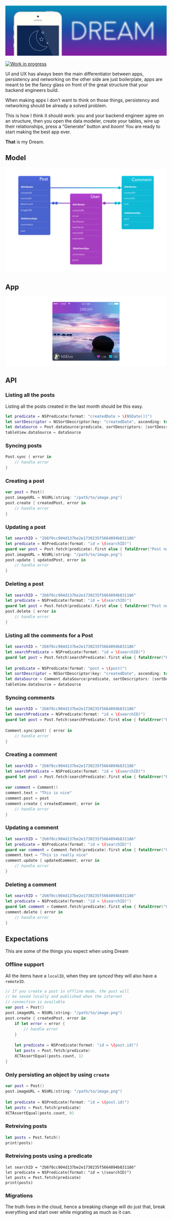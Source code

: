 ![Dream](https://github.com/3lvis/Dream/blob/master/Images/cover-v2.png)

[![Work in progress](https://img.shields.io/badge/status-work%20in%20progress-blue.svg)](https://github.com/3lvis/Dream)

UI and UX has always been the main differentiator between apps, persistency and networking on the other side are just boilerplate, apps are meant to be the fancy glass on front of the great structure that your backend engineers build.

When making apps I don’t want to think on those things, persistency and networking should be already a solved problem.

This is how I think it should work: you and your backend engineer agree on an structure, then you open the data modeler, create your tables, wire up their relationships, press a “Generate” button and *boom*! You are ready to start making the best app ever.

**That** is my Dream.

## Model

![model](https://github.com/3lvis/Dream/blob/master/Images/model-v8.png)

## App

![app](https://github.com/3lvis/Dream/blob/master/Images/app-v4.png)

## API

### Listing all the posts

Listing all the posts created in the last month should be this easy.

```swift
let predicate = NSPredicate(format: "createdDate > \(NSDate())")
let sortDescriptor = NSSortDescriptor(key: "createdDate", ascending: true)
let dataSource = Post.dataSource(predicate, sortDescriptors: [sortDescriptor])
tableView.dataSource = dataSource
```

### Syncing posts

```swift
Post.sync { error in
    // handle error
}
```

### Creating a post

```swift
var post = Post()
post.imageURL = NSURL(string: "/path/to/image.png")
post.create { createdPost, error in
    // handle error
}
```

### Updating a post

```swift
let searchID = "2b6f0cc904d137be2e1730235f5664094b831186"
let predicate = NSPredicate(format: "id = \(searchID)")
guard var post = Post.fetch(predicate).first else { fatalError("Post not found") }
post.imageURL = NSURL(string: "/path/to/image.png")
post.update { updatedPost, error in
    // handle error
}
```

### Deleting a post

```swift
let searchID = "2b6f0cc904d137be2e1730235f5664094b831186"
let predicate = NSPredicate(format: "id = \(searchID)")
guard let post = Post.fetch(predicate).first else { fatalError("Post not found") }
post.delete { error in
    // handle error
}
```
### Listing all the comments for a Post

```swift
let searchID = "2b6f0cc904d137be2e1730235f5664094b831186"
let searchPredicate = NSPredicate(format: "id = \(searchID)")
guard let post = Post.fetch(searchPredicate).first else { fatalError("Post not found") }

let predicate = NSPredicate(format: "post = \(post)")
let sortDescriptor = NSSortDescriptor(key: "createdDate", ascending: true)
let dataSource = Comment.dataSource(predicate, sortDescriptors: [sortDescriptor])
tableView.dataSource = dataSource
```

### Syncing comments

```swift
let searchID = "2b6f0cc904d137be2e1730235f5664094b831186"
let searchPredicate = NSPredicate(format: "id = \(searchID)")
guard let post = Post.fetch(searchPredicate).first else { fatalError("Post not found") }

Comment.sync(post) { error in
    // handle error
}
```

### Creating a comment

```swift
let searchID = "2b6f0cc904d137be2e1730235f5664094b831186"
let searchPredicate = NSPredicate(format: "id = \(searchID)")
guard let post = Post.fetch(searchPredicate).first else { fatalError("Post not found") }

var comment = Comment()
comment.text = "This is nice"
comment.post = post
comment.create { createdComment, error in
    // handle error
}
```

### Updating a comment

```swift
let searchID = "2b6f0cc904d137be2e1730235f5664094b831186"
let predicate = NSPredicate(format: "id = \(searchID)")
guard var comment = Comment.fetch(predicate).first else { fatalError("Comment not found") }
comment.text = "This is really nice"
comment.update { updatedComment, error in
    // handle error
}
```

### Deleting a comment

```swift
let searchID = "2b6f0cc904d137be2e1730235f5664094b831186"
let predicate = NSPredicate(format: "id = \(searchID)")
guard let comment = Comment.fetch(predicate).first else { fatalError("Comment not found") }
comment.delete { error in
    // handle error
}
```

## Expectations

This are some of the things you expect when using Dream

### Offline support

All the items have a `localID`, when they are _synced_ they will also have a `remoteID`.

```swift
// If you create a post in offline mode, the post will
// be saved locally and published when the internet
// connection is available
var post = Post()
post.imageURL = NSURL(string: "/path/to/image.png")
post.create { createdPost, error in
    if let error = error {
        // handle error
    }

    let predicate = NSPredicate(format: "id = \(post.id)")
    let posts = Post.fetch(predicate)
    XCTAssertEqual(posts.count, 1)
}
```

### Only persisting an object by using `create`

```swift
var post = Post()
post.imageURL = NSURL(string: "/path/to/image.png")

let predicate = NSPredicate(format: "id = \(post.id)")
let posts = Post.fetch(predicate)
XCTAssertEqual(posts.count, 0)
```

### Retreiving posts

```swift
let posts = Post.fetch()
print(posts)
```

### Retreiving posts using a predicate

```objc
let searchID = "2b6f0cc904d137be2e1730235f5664094b831186"
let predicate = NSPredicate(format: "id = \(searchID)")
let posts = Post.fetch(predicate)
print(posts)
```

### Migrations

The truth lives in the cloud, hence a breaking change will do just that, break everything and start over while migrating as much as it can.

